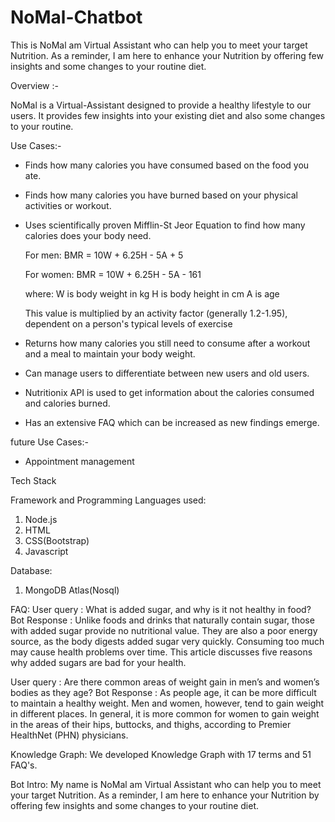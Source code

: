 # NoMal-Chatbot
This is NoMal am Virtual Assistant who can help you to meet your target Nutrition.
As a reminder, I am here to enhance your Nutrition by offering few insights and some changes to your routine diet.

Overview :-

NoMal is a Virtual-Assistant designed to provide a healthy lifestyle to our users.
It provides few insights into your existing diet and also some changes to your routine.

Use Cases:-

- Finds how many calories you have consumed based on the food you ate.
- Finds how many calories you have burned based on your physical activities or workout.
- Uses scientifically proven Mifflin-St Jeor Equation to find how many calories does your body need.
	
	For men:	BMR = 10W + 6.25H - 5A + 5

	For women: 	BMR = 10W + 6.25H - 5A - 161

	where:
		W is body weight in kg
		H is body height in cm
		A is age
	
	This value is multiplied by an activity factor (generally 1.2-1.95),
	dependent on a person's typical levels of exercise	
- Returns how many calories you still need to consume after a workout and a meal
  to maintain your body weight.
- Can manage users to differentiate between new users and old users.
- Nutritionix API is used to get information about the calories consumed and calories burned.
- Has an extensive FAQ which can be increased as new findings emerge.

future Use Cases:-

- Appointment management

Tech Stack

Framework and Programming Languages used:

1) Node.js
2) HTML
3) CSS(Bootstrap)
4) Javascript

Database:

1) MongoDB Atlas(Nosql)

FAQ:
User query   :  What is added sugar, and why is it not healthy in food?
Bot Response : Unlike foods and drinks that naturally contain sugar, those with added sugar provide no nutritional value.
		They are also a poor energy source, as the body digests added sugar very quickly.
		Consuming too much may cause health problems over time. This article discusses five reasons why added sugars are bad for your health.

User query   : Are there common areas of weight gain in men’s and women’s bodies as they age?
Bot Response : As people age, it can be more difficult to maintain a healthy weight.
		Men and women, however, tend to gain weight in different places.
		In general, it is more common for women to gain weight in the areas of their hips, buttocks, and thighs, according to Premier HealthNet (PHN) physicians. 
    
Knowledge Graph:
      We developed Knowledge Graph with 17 terms and 51 FAQ's.
 
Bot Intro:
      My name is NoMal am Virtual Assistant who can help you to meet your target Nutrition.
      As a reminder, I am here to enhance your Nutrition by offering few insights and some changes to your routine diet.



